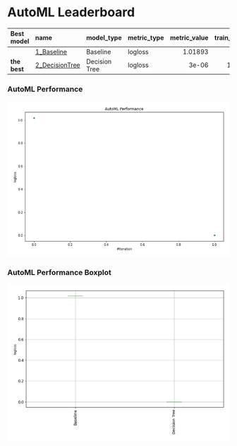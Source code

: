 # AutoML Leaderboard

| Best model   | name                                       | model_type    | metric_type   |   metric_value |   train_time |
|:-------------|:-------------------------------------------|:--------------|:--------------|---------------:|-------------:|
|              | [1_Baseline](1_Baseline/README.md)         | Baseline      | logloss       |        1.01893 |         1.41 |
| **the best** | [2_DecisionTree](2_DecisionTree/README.md) | Decision Tree | logloss       |        3e-06   |        13.38 |

### AutoML Performance
![AutoML Performance](ldb_performance.png)

### AutoML Performance Boxplot
![AutoML Performance Boxplot](ldb_performance_boxplot.png)